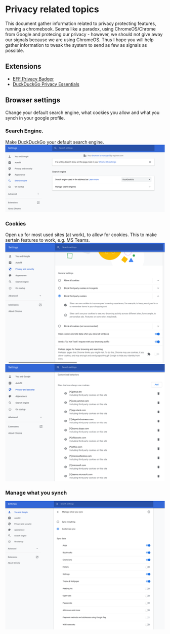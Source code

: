 # Privacy related topics

This document gather information related to privacy protecting features, running a chromebook. Seems like a paradox, using ChromeOS/Chrome from Google and protecing our privacy - however, we should not give away our signals because we are using ChromeOS. Thus I hope you will help gather information to tweak the system to send as few as signals as possible.

## Extensions

- [EFF Privacy Badger](https://www.eff.org/pages/privacy-badger)
- [DuckDuckGo Privacy Essentials](https://chrome.google.com/webstore/detail/duckduckgo-privacy-essent/bkdgflcldnnnapblkhphbgpggdiikppg)

## Browser settings

Change your default search engine, what cookies you allow and what you synch in your google profile.

### Search Engine.

Make DuckDuckGo your default search engine.
![image](images/default_search_engine.png)


### Cookies

Open up for most used sites (at work), to allow for cookies. This to make sertain features to work, e.g. MS Teams.
![image](images/cookies_settings.png)
![image](images/allow_cookies_setting.png)

### Manage what you synch
![image](images/manage_what_you_sync.png)
